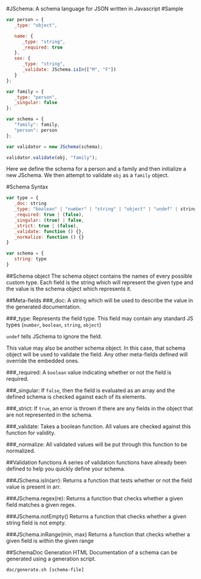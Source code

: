 #JSchema: A schema language for JSON written in Javascript
#Sample
```javascript
var person = {
   _type: "object",

   name: {
      _type: "string",
      _required: true
   },
   sex: {
      _type: "string",
      _validate: JSchema.isIn(["M", "F"])
   }
};

var family = {
   _type: "person",
   _singular: false
};

var schema = {
   "family": family,
   "person": person
};

var validator = new JSchema(schema);

validator.validate(obj, "family");
```

Here we define the schema for a person and a family and then initialize a new JSchema. We then
attempt to validate ```obj``` as a ```family``` object.

#Schema Syntax
```javascript
var type = {
   _doc: string
   _type: "boolean" | "number" | "string" | "object" | "undef" | string,
   _required: true | (false),
   _singular: (true) | false,
   _strict: true | (false),
   _validate: function () {},
   _normalize: function () {}
}

var schema = {
   string: type
}
```
##Schema object
The schema object contains the names of every possible custom type. Each field is the string
which will represent the given type and the value is the schema object which represents it.

##Meta-fields
###_doc:
A string which will be used to describe the value in the generated documentation.

###_type:
Represents the field type. This field may contain any standard JS types (```number```,
```boolean```, ```string```, ```object```)

```undef``` tells JSchema to ignore the field.

This value may also be another schema object. In this case, that schema object will be used to
validate the field. Any other meta-fields defined will override the embedded ones.

###_required:
A ```boolean``` value indicating whether or not the field is required.

###_singular:
If ```false```, then the field is evaluated as an array and the defined schema is checked against
each of its elements.

###_strict:
If ```true```, an error is thrown if there are any fields in the object that are not represented in
the schema.

###_validate:
Takes a boolean function. All values are checked against this function for validity.

###_normalize:
All validated values will be put through this function to be normalized.

##Validation functions
A series of validation functions have already been defined to help you quickly define your schema.

###JSchema.isIn(arr):
Returns a function that tests whether or not the field value is present in arr.

###JSchema.regex(re):
Returns a function that checks whether a given field matches a given regex.

###JSchema.notEmpty()
Returns a function that checks whether a given string field is not empty.

###JSchema.inRange(min, max)
Returns a function that checks whether a given field is within the given range

##SchemaDoc Generation
HTML Documentation of a schema can be generated using a generation script.

```
doc/generate.sh [schema-file]
```

